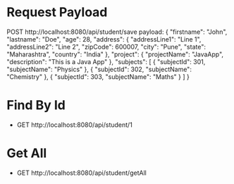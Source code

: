 # Request Payload

POST http://localhost:8080/api/student/save
payload: 
	{
    "firstname": "John",
    "lastname": "Doe",
    "age": 28,
    "address": {
        "addressLine1": "Line 1",
        "addressLine2": "Line 2",
        "zipCode": 600007,
        "city": "Pune",
        "state": "Maharashtra",
        "country": "India"
    },
    "project": {
        "projectName": "JavaApp",
        "description": "This is a Java App"
    },
    "subjects": [
        {
            "subjectId": 301,
            "subjectName": "Physics"
        },
        {
            "subjectId": 302,
            "subjectName": "Chemistry"
        },
        {
            "subjectId": 303,
            "subjectName": "Maths"
        }
    ]
}

# Find By Id
- GET http://localhost:8080/api/student/1

# Get All
- GET http://localhost:8080/api/student/getAll
